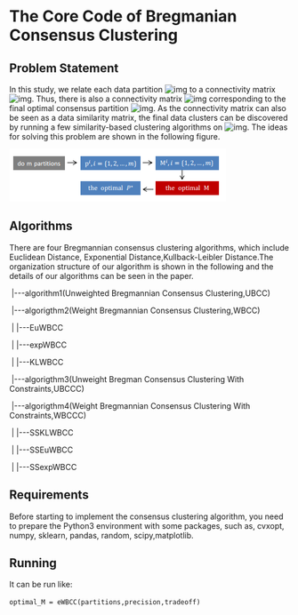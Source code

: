 # The Core Code of Bregmanian Consensus Clustering

## Problem Statement

In this study, we relate each data partition ![img](file:///C:/Users/XIEYUN~1/AppData/Local/Temp/msohtmlclip1/01/clip_image002.png) to a connectivity matrix ![img](file:///C:/Users/XIEYUN~1/AppData/Local/Temp/msohtmlclip1/01/clip_image004.png). Thus, there is also a connectivity matrix ![img](file:///C:/Users/XIEYUN~1/AppData/Local/Temp/msohtmlclip1/01/clip_image006.png) corresponding to the final optimal consensus partition ![img](file:///C:/Users/XIEYUN~1/AppData/Local/Temp/msohtmlclip1/01/clip_image008.png). As the connectivity matrix can also be seen as a data similarity matrix, the final data clusters can be discovered by running a few similarity-based clustering algorithms on ![img](file:///C:/Users/XIEYUN~1/AppData/Local/Temp/msohtmlclip1/01/clip_image006.png). The ideas for solving this problem are shown in the following figure.

![image_20191206103100](./images/image_20191206103100.png)

## Algorithms

There are four Bregmannian consensus clustering algorithms, which include Euclidean Distance, Exponential Distance,Kullback-Leibler Distance.The organization structure of our algorithm is shown in the following and the details of  our algorithms can be seen in the paper.

​	|---algorithm1(Unweighted Bregmannian Consensus Clustering,UBCC)

​	|---algorigthm2(Weight Bregmannian Consensus Clustering,WBCC)

​	|	|---EuWBCC

​	|	|---expWBCC

​	|	|---KLWBCC

​	|---algorigthm3(Unweight Bregman Consensus Clustering With 	Constraints,UBCCC)

​	|---algorigthm4(Weight Bregmannian Consensus Clustering With Constraints,WBCCC)

​	|	|---SSKLWBCC

​	|	|---SSEuWBCC

​	|	|---SSexpWBCC

## Requirements

Before starting to implement the consensus clustering algorithm, you need to prepare the Python3 environment with some packages, such as, cvxopt, numpy, sklearn, pandas, random, scipy,matplotlib.

## Running

It can be run like:

```optimal_M = eWBCC(partitions,precision,tradeoff)```  